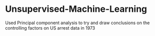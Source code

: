 # Unsupervised-Machine-Learning
Used Principal component analysis to try and draw conclusions on the controlling factors on US arrest data in 1973
